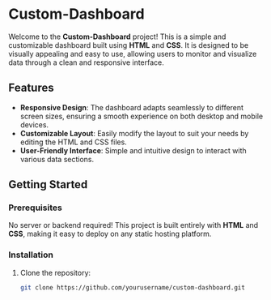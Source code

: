 # Custom-Dashboard

Welcome to the **Custom-Dashboard** project! This is a simple and customizable dashboard built using **HTML** and **CSS**. It is designed to be visually appealing and easy to use, allowing users to monitor and visualize data through a clean and responsive interface.

## Features
- **Responsive Design**: The dashboard adapts seamlessly to different screen sizes, ensuring a smooth experience on both desktop and mobile devices.
- **Customizable Layout**: Easily modify the layout to suit your needs by editing the HTML and CSS files.
- **User-Friendly Interface**: Simple and intuitive design to interact with various data sections.

## Getting Started

### Prerequisites
No server or backend required! This project is built entirely with **HTML** and **CSS**, making it easy to deploy on any static hosting platform.

### Installation

1. Clone the repository:
   ```bash
   git clone https://github.com/yourusername/custom-dashboard.git
